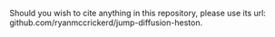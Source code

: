 Should you wish to cite anything in this repository, please use its url: github.com/ryanmccrickerd/jump-diffusion-heston.
